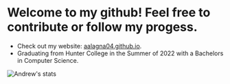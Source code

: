 # Welcome to my github! Feel free to contribute or follow my progess.


* Check out my website: [aalagna04.github.io](https://aalagna04.github.io/).
* Graduating from Hunter College in the Summer of 2022 with a Bachelors in Computer Science.

![Andrew's stats](https://github-readme-stats.vercel.app/api?username=aalagna04&show_icons=true&theme=algolia)

